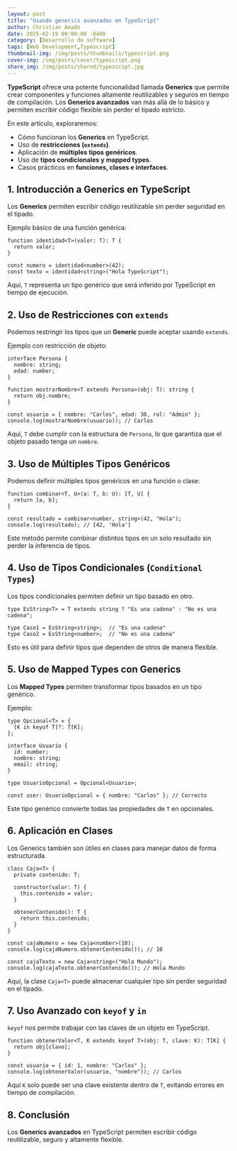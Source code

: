 ```yaml
---
layout: post
title: "Usando generics avanzados en TypeScript"
author: Christian Amado
date: 2025-02-19 00:00:00 -0400
category: [Desarrollo de software]
tags: [Web Development,Typescript]
thumbnail-img: /img/posts/thumbnails/typescript.png
cover-img: /img/posts/cover/typescript.png
share_img: /img/posts/shared/typescript.jpg
---
```


**TypeScript** ofrece una potente funcionalidad llamada **Generics** que permite crear componentes y funciones altamente reutilizables y seguros en tiempo de compilación. Los **Generics avanzados** van más allá de lo básico y permiten escribir código flexible sin perder el tipado estricto.

En este artículo, exploraremos:
- Cómo funcionan los **Generics** en TypeScript.
- Uso de **restricciones (`extends`)**.
- Aplicación de **múltiples tipos genéricos**.
- Uso de **tipos condicionales y mapped types**.
- Casos prácticos en **funciones, clases e interfaces**.

<!--more-->

## 1. Introducción a Generics en TypeScript

Los **Generics** permiten escribir código reutilizable sin perder seguridad en el tipado. 

Ejemplo básico de una función genérica:

```
function identidad<T>(valor: T): T {
  return valor;
}

const numero = identidad<number>(42);
const texto = identidad<string>("Hola TypeScript");
```

Aquí, `T` representa un tipo genérico que será inferido por TypeScript en tiempo de ejecución.

## 2. Uso de Restricciones con `extends`

Podemos restringir los tipos que un **Generic** puede aceptar usando `extends`.

Ejemplo con restricción de objeto:

```
interface Persona {
  nombre: string;
  edad: number;
}

function mostrarNombre<T extends Persona>(obj: T): string {
  return obj.nombre;
}

const usuario = { nombre: "Carlos", edad: 30, rol: "Admin" };
console.log(mostrarNombre(usuario)); // Carlos
```

Aquí, `T` debe cumplir con la estructura de `Persona`, lo que garantiza que el objeto pasado tenga un `nombre`.

## 3. Uso de Múltiples Tipos Genéricos

Podemos definir múltiples tipos genéricos en una función o clase:

```
function combinar<T, U>(a: T, b: U): [T, U] {
  return [a, b];
}

const resultado = combinar<number, string>(42, "Hola");
console.log(resultado); // [42, 'Hola']
```

Este método permite combinar distintos tipos en un solo resultado sin perder la inferencia de tipos.

## 4. Uso de Tipos Condicionales (`Conditional Types`)

Los tipos condicionales permiten definir un tipo basado en otro.

```
type EsString<T> = T extends string ? "Es una cadena" : "No es una cadena";

type Caso1 = EsString<string>;  // "Es una cadena"
type Caso2 = EsString<number>;  // "No es una cadena"
```

Esto es útil para definir tipos que dependen de otros de manera flexible.

## 5. Uso de **Mapped Types** con Generics

Los **Mapped Types** permiten transformar tipos basados en un tipo genérico.

Ejemplo:

```
type Opcional<T> = {
  [K in keyof T]?: T[K];
};

interface Usuario {
  id: number;
  nombre: string;
  email: string;
}

type UsuarioOpcional = Opcional<Usuario>;

const user: UsuarioOpcional = { nombre: "Carlos" }; // Correcto
```

Este tipo genérico convierte todas las propiedades de `T` en opcionales.

## 6. Aplicación en Clases

Los Generics también son útiles en clases para manejar datos de forma estructurada.

```
class Caja<T> {
  private contenido: T;

  constructor(valor: T) {
    this.contenido = valor;
  }

  obtenerContenido(): T {
    return this.contenido;
  }
}

const cajaNumero = new Caja<number>(10);
console.log(cajaNumero.obtenerContenido()); // 10

const cajaTexto = new Caja<string>("Hola Mundo");
console.log(cajaTexto.obtenerContenido()); // Hola Mundo
```

Aquí, la clase `Caja<T>` puede almacenar cualquier tipo sin perder seguridad en el tipado.

## 7. Uso Avanzado con `keyof` y `in`

`keyof` nos permite trabajar con las claves de un objeto en TypeScript.

```
function obtenerValor<T, K extends keyof T>(obj: T, clave: K): T[K] {
  return obj[clave];
}

const usuario = { id: 1, nombre: "Carlos" };
console.log(obtenerValor(usuario, "nombre")); // Carlos
```

Aquí `K` solo puede ser una clave existente dentro de `T`, evitando errores en tiempo de compilación.

## 8. Conclusión

Los **Generics avanzados** en TypeScript permiten escribir código reutilizable, seguro y altamente flexible.